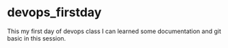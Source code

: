 # devops_firstday
This my first day of devops class I can learned  some documentation and git basic in this session.
